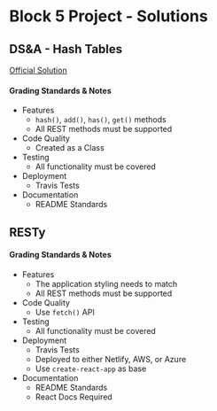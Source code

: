 #  Block 5 Project - Solutions

## DS&A - Hash Tables

[Official Solution](https://github.com/codefellows/common_curriculum/tree/master/data_structures_and_algorithms/Code_401/class-30/solutions/javascript)

#### Grading Standards & Notes
  * Features
    * `hash()`, `add()`, `has()`, `get()` methods
    * All REST methods must be supported
  * Code Quality
    * Created as a Class
  * Testing
    * All functionality must be covered
  * Deployment
    * Travis Tests
  * Documentation
    * README Standards
    
    
## RESTy

#### Grading Standards & Notes
  * Features
    * The application styling needs to match
    * All REST methods must be supported
  * Code Quality
    * Use `fetch()` API
  * Testing
    * All functionality must be covered
  * Deployment
    * Travis Tests
    * Deployed to either Netlify, AWS, or Azure
    * Use `create-react-app` as base
  * Documentation
    * README Standards
    * React Docs Required
